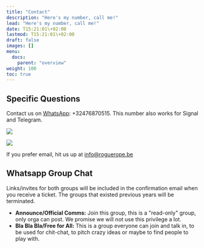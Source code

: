 ```yaml
---
title: "Contact"
description: "Here's my number, call me!"
lead: "Here's my number, call me!"
date: T15:21:01\+02:00
lastmod: T15:21:01\+02:00
draft: false
images: []
menu: 
  docs:
    parent: "overview"
weight: 100
toc: true
---
```

## Specific Questions

  Contact us on [WhatsApp](https://wa.me/32476870515): +32476870515. This number also works for Signal and Telegram.

![](/images/whatsappqr.png)

![](/images/vcardqr.png)


  If you prefer email, hit us up at info@roguerope.be


## Whatsapp Group Chat

Links/invites for both groups will be included in the confirmation email when you receive a ticket. The groups that existed previous years will be terminated.

* **Announce/Official Comms:** Join this group, this is a "read-only" group, only orga can post. We promise we will not use this privilege a lot. 
* **Bla Bla Bla/Free for All:** This is a group everyone can join and talk in, to be used for chit-chat, to pitch crazy ideas or maybe to find people to play with.
